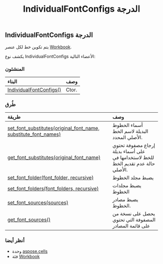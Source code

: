 ﻿---
title: IndividualFontConfigs الدرجة
second_title: Aspose.Cells for Python via .NET API المراجع
description:
type: docs
weight: 930
url: /ar/python-net/aspose.cells/individualfontconfigs/
is_root: false
---
##  IndividualFontConfigs الدرجة
يتم تكوين خط لكل عنصر [Workbook](/cells/ar/python-net/aspose.cells/workbook).



يكشف نوع IndividualFontConfigs الأعضاء التالية:

###  المنشئون
| البناء| وصف|
| :- | :- |
| [IndividualFontConfigs()](/cells/ar/python-net/aspose.cells/individualfontconfigs/__init__/#) | Ctor.|


###  طُرق
| طريقة| وصف|
| :- | :- |
| [set_font_substitutes(original_font_name, substitute_font_names)](/cells/ar/python-net/aspose.cells/individualfontconfigs/set_font_substitutes/#str-list) | أسماء الخطوط البديلة لاسم الخط الأصلي المحدد.|
| [get_font_substitutes(original_font_name)](/cells/ar/python-net/aspose.cells/individualfontconfigs/get_font_substitutes/#str) | إرجاع مصفوفة تحتوي على أسماء بديلة للخط لاستخدامها في حالة عدم تقديم الخط الأصلي.|
| [set_font_folder(font_folder, recursive)](/cells/ar/python-net/aspose.cells/individualfontconfigs/set_font_folder/#str-bool) | يضبط مجلد الخطوط|
| [set_font_folders(font_folders, recursive)](/cells/ar/python-net/aspose.cells/individualfontconfigs/set_font_folders/#list-bool) | يضبط مجلدات الخطوط|
| [set_font_sources(sources)](/cells/ar/python-net/aspose.cells/individualfontconfigs/set_font_sources/#list) | يضبط مصادر الخطوط.|
| [get_font_sources()](/cells/ar/python-net/aspose.cells/individualfontconfigs/get_font_sources/#) | يحصل على نسخة من المصفوفة التي تحتوي على قائمة المصادر|



###  أنظر أيضا
* وحدة [aspose.cells](..)
* فئة [Workbook](/cells/ar/python-net/aspose.cells/workbook)
